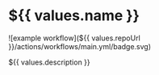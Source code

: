 # ${{ values.name }}

![example workflow](${{ values.repoUrl }}/actions/workflows/main.yml/badge.svg)

${{ values.description }}
